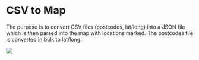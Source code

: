 # CSV to Map

The purpose is to convert CSV files (postcodes, lat/long) into a JSON file which is then parsed into the map with locations marked. The postcodes file is converted in bulk to lat/long.

![](https://github.com/lornasw93/csv-to-map/blob/master/csv-to-map.gif)
